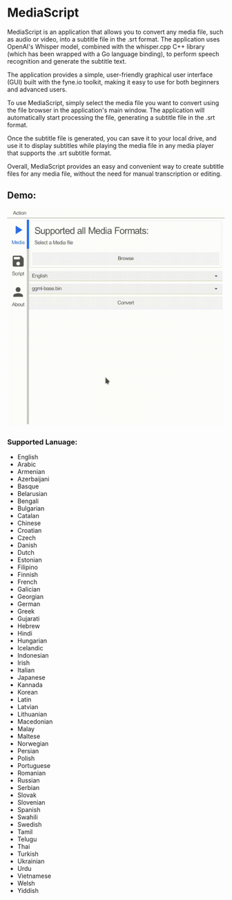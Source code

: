 # MediaScript
MediaScript is an application that allows you to convert any media file, such as audio or video, into a subtitle file in the .srt format. The application uses OpenAI's Whisper model, combined with the whisper.cpp C++ library (which has been wrapped with a Go language binding), to perform speech recognition and generate the subtitle text.

The application provides a simple, user-friendly graphical user interface (GUI) built with the fyne.io toolkit, making it easy to use for both beginners and advanced users.

To use MediaScript, simply select the media file you want to convert using the file browser in the application's main window. The application will automatically start processing the file, generating a subtitle file in the .srt format.

Once the subtitle file is generated, you can save it to your local drive, and use it to display subtitles while playing the media file in any media player that supports the .srt subtitle format.

Overall, MediaScript provides an easy and convenient way to create subtitle files for any media file, without the need for manual transcription or editing.

## Demo:
![Screenshot](https://github.com/LinuxSploit/MediaScript/raw/main/screenshot/screenshot.gif)

### Supported Lanuage:
- English
- Arabic
- Armenian
- Azerbaijani
- Basque
- Belarusian
- Bengali
- Bulgarian
- Catalan
- Chinese
- Croatian
- Czech
- Danish
- Dutch
- Estonian
- Filipino
- Finnish
- French
- Galician
- Georgian
- German
- Greek
- Gujarati
- Hebrew
- Hindi
- Hungarian
- Icelandic
- Indonesian
- Irish
- Italian
- Japanese
- Kannada
- Korean
- Latin
- Latvian
- Lithuanian
- Macedonian
- Malay
- Maltese
- Norwegian
- Persian
- Polish
- Portuguese
- Romanian
- Russian
- Serbian
- Slovak
- Slovenian
- Spanish
- Swahili
- Swedish
- Tamil
- Telugu
- Thai
- Turkish
- Ukrainian
- Urdu
- Vietnamese
- Welsh
- Yiddish